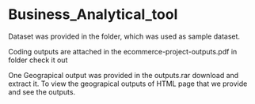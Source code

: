 # Business_Analytical_tool
Dataset was provided in the folder, which was used as sample dataset.

Coding outputs are attached in the ecommerce-project-outputs.pdf in folder check it out

One Geograpical output was provided in the outputs.rar download and extract it. To view the geograpical outputs of HTML page that we provide and see the outputs.
